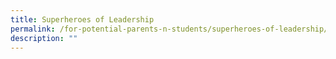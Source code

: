 ```yaml
---
title: Superheroes of Leadership
permalink: /for-potential-parents-n-students/superheroes-of-leadership/
description: ""
---
```

